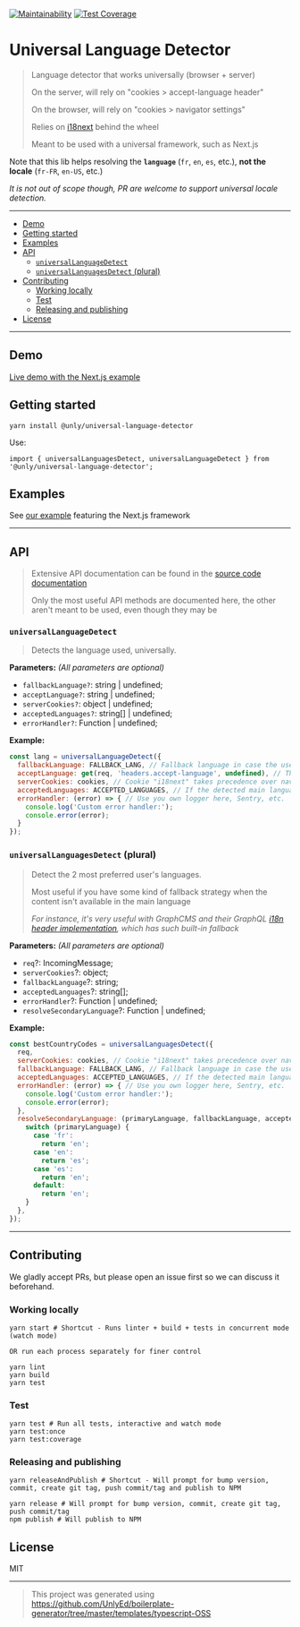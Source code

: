 [![Maintainability](https://api.codeclimate.com/v1/badges/424ff73928475fd2331f/maintainability)](https://codeclimate.com/github/UnlyEd/universal-language-detector/maintainability)
[![Test Coverage](https://api.codeclimate.com/v1/badges/424ff73928475fd2331f/test_coverage)](https://codeclimate.com/github/UnlyEd/universal-language-detector/test_coverage)

# Universal Language Detector

> Language detector that works universally (browser + server)
>
> On the server, will rely on "cookies > accept-language header"
>
> On the browser, will rely on "cookies > navigator settings"
>
> Relies on [i18next](https://github.com/i18next/i18next) behind the wheel
>
> Meant to be used with a universal framework, such as Next.js


Note that this lib helps resolving the **`language`** (`fr`, `en`, `es`, etc.), **not the locale** (`fr-FR`, `en-US`, etc.)

_It is not out of scope though, PR are welcome to support universal locale detection._ 

---

<!-- toc -->

- [Demo](#demo)
- [Getting started](#getting-started)
- [Examples](#examples)
- [API](#api)
  * [`universalLanguageDetect`](#universallanguagedetect)
  * [`universalLanguagesDetect` (plural)](#universallanguagesdetect-plural)
- [Contributing](#contributing)
  * [Working locally](#working-locally)
  * [Test](#test)
  * [Releasing and publishing](#releasing-and-publishing)
- [License](#license)

<!-- tocstop -->

---

## Demo

[Live demo with the Next.js example](https://universal-language-detector.now.sh/)

## Getting started

```
yarn install @unly/universal-language-detector
```

Use:

```
import { universalLanguagesDetect, universalLanguageDetect } from '@unly/universal-language-detector';
```

## Examples

See [our example](./examples/with-next) featuring the Next.js framework

---

## API

> Extensive API documentation can be found in the [source code documentation](./src/index.ts)
>
> Only the most useful API methods are documented here, the other aren't meant to be used, even though they may be

### `universalLanguageDetect`

> Detects the language used, universally. 

**Parameters:** _(All parameters are optional)_
- `fallbackLanguage?`: string | undefined;
- `acceptLanguage?`: string | undefined;
- `serverCookies?`: object | undefined;
- `acceptedLanguages?`: string[] | undefined;
- `errorHandler?`: Function | undefined;

**Example:**
```js
const lang = universalLanguageDetect({
  fallbackLanguage: FALLBACK_LANG, // Fallback language in case the user's language cannot be resolved
  acceptLanguage: get(req, 'headers.accept-language', undefined), // The accept-language header, only used on the server side
  serverCookies: cookies, // Cookie "i18next" takes precedence over navigator configuration (ex: "i18next: fr"), only used on the server side
  acceptedLanguages: ACCEPTED_LANGUAGES, // If the detected main language isn't allowed, then the fallback will be used
  errorHandler: (error) => { // Use you own logger here, Sentry, etc.
    console.log('Custom error handler:');
    console.error(error);
  }
});
```

### `universalLanguagesDetect` (plural)

> Detect the 2 most preferred user's languages.
>
> Most useful if you have some kind of fallback strategy when the content isn't available in the main language
>
> _For instance, it's very useful with GraphCMS and their GraphQL [i18n header implementation](https://graphcms.com/docs/api/content-api/#passing-a-header-flag), which has such built-in fallback_

**Parameters:** _(All parameters are optional)_
- `req`?: IncomingMessage;
- `serverCookies`?: object;
- `fallbackLanguage`?: string;
- `acceptedLanguages`?: string[];
- `errorHandler`?: Function | undefined;
- `resolveSecondaryLanguage`?: Function | undefined;

**Example:**
```js
const bestCountryCodes = universalLanguagesDetect({
  req,
  serverCookies: cookies, // Cookie "i18next" takes precedence over navigator configuration (ex: "i18next: fr")
  fallbackLanguage: FALLBACK_LANG, // Fallback language in case the user's language cannot be resolved
  acceptedLanguages: ACCEPTED_LANGUAGES, // If the detected main language isn't allowed, then the fallback will be used
  errorHandler: (error) => { // Use you own logger here, Sentry, etc.
    console.log('Custom error handler:');
    console.error(error);
  },
  resolveSecondaryLanguage: (primaryLanguage, fallbackLanguage, acceptedLanguages, errorHandler) => { // If not provided, a default implementation that only covers very simple use cases (2 languages) will be used
    switch (primaryLanguage) {
      case 'fr':
        return 'en';
      case 'en':
        return 'es';
      case 'es':
        return 'en';
      default:
        return 'en';
    }
  },
});
```

---

## Contributing

We gladly accept PRs, but please open an issue first so we can discuss it beforehand.

### Working locally

```
yarn start # Shortcut - Runs linter + build + tests in concurrent mode (watch mode)

OR run each process separately for finer control

yarn lint
yarn build
yarn test
```

### Test

```
yarn test # Run all tests, interactive and watch mode
yarn test:once
yarn test:coverage
```

### Releasing and publishing

```
yarn releaseAndPublish # Shortcut - Will prompt for bump version, commit, create git tag, push commit/tag and publish to NPM

yarn release # Will prompt for bump version, commit, create git tag, push commit/tag
npm publish # Will publish to NPM
```

## License

MIT

---

> This project was generated using https://github.com/UnlyEd/boilerplate-generator/tree/master/templates/typescript-OSS
